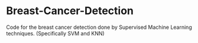 # Breast-Cancer-Detection
Code for the breast cancer detection done by Supervised Machine Learning techniques. (Specifically SVM and KNN)
